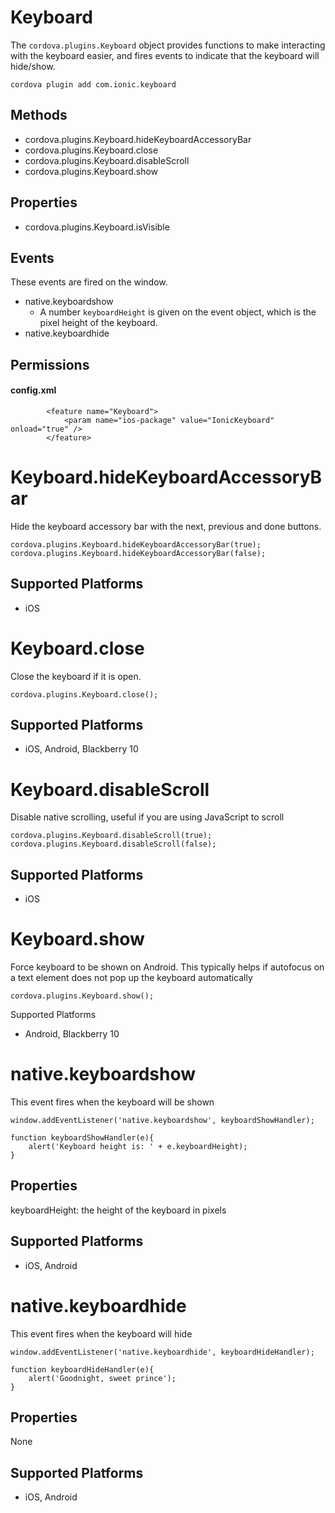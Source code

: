 Keyboard
======

The `cordova.plugins.Keyboard` object provides functions to make interacting with the keyboard easier, and fires events to indicate that the keyboard will hide/show.

    cordova plugin add com.ionic.keyboard

Methods
-------

- cordova.plugins.Keyboard.hideKeyboardAccessoryBar
- cordova.plugins.Keyboard.close
- cordova.plugins.Keyboard.disableScroll
- cordova.plugins.Keyboard.show

Properties
--------

- cordova.plugins.Keyboard.isVisible

Events
--------

These events are fired on the window.

- native.keyboardshow
  * A number `keyboardHeight` is given on the event object, which is the pixel height of the keyboard.
- native.keyboardhide

Permissions
-----------

#### config.xml

            <feature name="Keyboard">
                <param name="ios-package" value="IonicKeyboard" onload="true" />
            </feature>


Keyboard.hideKeyboardAccessoryBar
=================

Hide the keyboard accessory bar with the next, previous and done buttons.

    cordova.plugins.Keyboard.hideKeyboardAccessoryBar(true);
    cordova.plugins.Keyboard.hideKeyboardAccessoryBar(false);

Supported Platforms
-------------------

- iOS


Keyboard.close
=================

Close the keyboard if it is open.

    cordova.plugins.Keyboard.close();

Supported Platforms
-------------------

- iOS, Android, Blackberry 10


Keyboard.disableScroll
=================

Disable native scrolling, useful if you are using JavaScript to scroll

    cordova.plugins.Keyboard.disableScroll(true);
    cordova.plugins.Keyboard.disableScroll(false);

Supported Platforms
-------------------

- iOS

Keyboard.show
=================

Force keyboard to be shown on Android. This typically helps if autofocus on a text element does not pop up the keyboard automatically

    cordova.plugins.Keyboard.show();

Supported Platforms

- Android, Blackberry 10

native.keyboardshow
=================

This event fires when the keyboard will be shown

    window.addEventListener('native.keyboardshow', keyboardShowHandler);

    function keyboardShowHandler(e){
        alert('Keyboard height is: ' + e.keyboardHeight);
    }

Properties
-----------

keyboardHeight: the height of the keyboard in pixels


Supported Platforms
-------------------

- iOS, Android


native.keyboardhide
=================

This event fires when the keyboard will hide

    window.addEventListener('native.keyboardhide', keyboardHideHandler);

    function keyboardHideHandler(e){
        alert('Goodnight, sweet prince');
    }

Properties
-----------

None

Supported Platforms
-------------------

- iOS, Android

